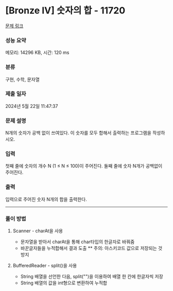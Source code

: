 # [Bronze IV] 숫자의 합 - 11720 

[문제 링크](https://www.acmicpc.net/problem/11720) 

### 성능 요약

메모리: 14296 KB, 시간: 120 ms

### 분류

구현, 수학, 문자열

### 제출 일자

2024년 5월 22일 11:47:37

### 문제 설명

<p>N개의 숫자가 공백 없이 쓰여있다. 이 숫자를 모두 합해서 출력하는 프로그램을 작성하시오.</p>

### 입력 

 <p>첫째 줄에 숫자의 개수 N (1 ≤ N ≤ 100)이 주어진다. 둘째 줄에 숫자 N개가 공백없이 주어진다.</p>

### 출력 

 <p>입력으로 주어진 숫자 N개의 합을 출력한다.</p>

 -------------------------- ---------------------------
### 풀이 방법
1. Scanner - charAt을 사용
   - 문자열을 받아서 charAt을 통해 char타입의 한글자로 바꿔줌
   - 바꾼글자들을 누적합해서 결과 도출 ** 주의: 아스키코드 값으로 저장되는 것 방지 

2. BufferedReader - split()을 사용
   - String 배열을 선언한 다음, split("")을 이용하여 배열 한 칸에 한글자씩 저장
   - String 배열의 값을 int형으로 변환하여 누적합
